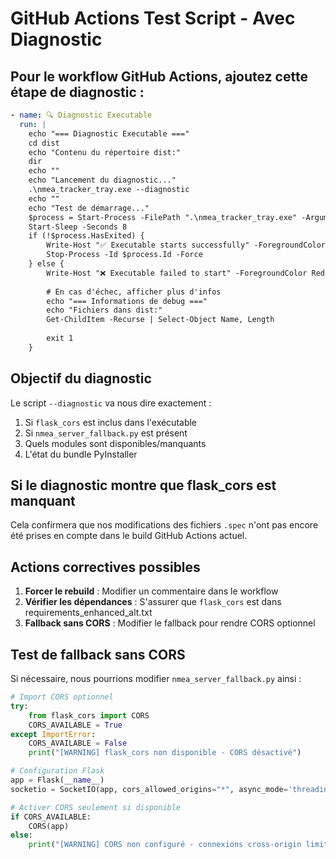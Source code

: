 # GitHub Actions Test Script - Avec Diagnostic

## Pour le workflow GitHub Actions, ajoutez cette étape de diagnostic :

```yaml
- name: 🔍 Diagnostic Executable
  run: |
    echo "=== Diagnostic Executable ==="
    cd dist
    echo "Contenu du répertoire dist:"
    dir
    echo ""
    echo "Lancement du diagnostic..."
    .\nmea_tracker_tray.exe --diagnostic
    echo ""
    echo "Test de démarrage..."
    $process = Start-Process -FilePath ".\nmea_tracker_tray.exe" -ArgumentList "--console" -PassThru -NoNewWindow
    Start-Sleep -Seconds 8
    if (!$process.HasExited) {
        Write-Host "✅ Executable starts successfully" -ForegroundColor Green
        Stop-Process -Id $process.Id -Force
    } else {
        Write-Host "❌ Executable failed to start" -ForegroundColor Red
        
        # En cas d'échec, afficher plus d'infos
        echo "=== Informations de debug ==="
        echo "Fichiers dans dist:"
        Get-ChildItem -Recurse | Select-Object Name, Length
        
        exit 1
    }
```

## Objectif du diagnostic

Le script `--diagnostic` va nous dire exactement :
1. Si `flask_cors` est inclus dans l'exécutable
2. Si `nmea_server_fallback.py` est présent
3. Quels modules sont disponibles/manquants
4. L'état du bundle PyInstaller

## Si le diagnostic montre que flask_cors est manquant

Cela confirmera que nos modifications des fichiers `.spec` n'ont pas encore été prises en compte dans le build GitHub Actions actuel.

## Actions correctives possibles

1. **Forcer le rebuild** : Modifier un commentaire dans le workflow
2. **Vérifier les dépendances** : S'assurer que `flask_cors` est dans requirements_enhanced_alt.txt
3. **Fallback sans CORS** : Modifier le fallback pour rendre CORS optionnel

## Test de fallback sans CORS

Si nécessaire, nous pourrions modifier `nmea_server_fallback.py` ainsi :

```python
# Import CORS optionnel
try:
    from flask_cors import CORS
    CORS_AVAILABLE = True
except ImportError:
    CORS_AVAILABLE = False
    print("[WARNING] flask_cors non disponible - CORS désactivé")

# Configuration Flask
app = Flask(__name__)
socketio = SocketIO(app, cors_allowed_origins="*", async_mode='threading')

# Activer CORS seulement si disponible
if CORS_AVAILABLE:
    CORS(app)
else:
    print("[WARNING] CORS non configuré - connexions cross-origin limitées")
```
